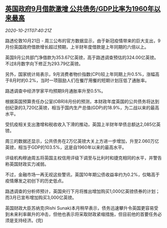 <!--1603266905000-->
[英国政府9月借款激增 公共债务/GDP比率为1960年以来最高](https://cn.reuters.com/article/uk-public-borrowing-1021-idCNKBS2760V0)
------

<div><i>2020-10-21T07:40:21Z</i></div><p>路透伦敦10月21日 - 周三公布的官方数据显示，由于新冠疫情带来的巨大支出，9月份英国政府借款增长超过预期，上半财年度借款是上年同期的六倍以上。</p><p>英国9月公共部门净借款为353.67亿英镑，高于路透调查预估的324.00亿英镑。不过8月数字向下修正为293.79亿英镑。</p><p>另外，国家统计局表示，9月消费者物价指数(CPI)较上年同期上升0.5%，涨幅高于8月时的0.2%，当时一项鼓励人们在餐厅用餐的短期计划压低了通胀率。</p><p>路透调查中经济学家平均预期9月通胀率升至0.5%。</p><p>根据英国预算责任办公室(OBR)8月份的预测，本财政年度英国的公共债务将达到创纪录的3,720亿英镑，相当于国内生产总值(GDP)的18.9%，为二战以来的最高水平。</p><p>受抗疫相关支出激增和税收收入下滑的推动，英国上半财年举债总额达2,085亿英镑。</p><p>周三的数据还显示，公共债务在2万亿英镑大关上方进一步增加，升至2.060万亿英镑，相当于GDP的103.5%，这是自1960年以来的最高水平。</p><p>评级机构穆迪周五将英国主权信用评级下调至与比利时和捷克相同的水平，并警告称英国财政实力减弱。</p><p>不过，金融市场一再无视这些警讯，英国10年期公债收益率约为0.2%，仅略高于疫情爆发之初创下的历史低点。</p><p>路透调查的分析师预计，英国央行下月将推出增加购买1,000亿英镑债券的计划；而3月已宣布增加购买3,000亿英镑。</p><p>英国财政大臣苏纳克(Rishi Sunak)本月稍早表示，债务迅速攀升令英国更容易受到未来利率飙升的冲击，但他也表示将采取财政紧缩措施，但目前他的首要任务必须是支持经济。(完)</p>
